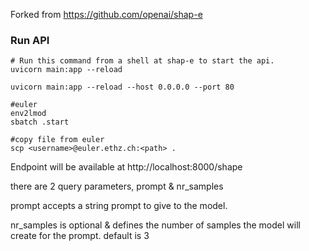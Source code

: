 
Forked from https://github.com/openai/shap-e
### Run API

```shell
# Run this command from a shell at shap-e to start the api.
uvicorn main:app --reload

uvicorn main:app --reload --host 0.0.0.0 --port 80

#euler
env2lmod
sbatch .start

#copy file from euler
scp <username>@euler.ethz.ch:<path> .
```

Endpoint will be available at http://localhost:8000/shape

there are 2 query parameters, prompt & nr_samples

prompt accepts a string prompt to give to the model.

nr_samples is optional & defines the number of samples the model will create for the prompt.
default is 3